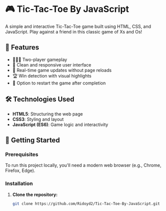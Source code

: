 # 🎮 Tic-Tac-Toe By JavaScript

A simple and interactive Tic-Tac-Toe game built using HTML, CSS, and JavaScript. Play against a friend in this classic game of Xs and Os!

## 📌 Features

- 🧑‍🤝‍🧑 Two-player gameplay
- 🎨 Clean and responsive user interface
- 🔄 Real-time game updates without page reloads
- 🏆 Win detection with visual highlights
- 🔁 Option to restart the game after completion

## 🛠️ Technologies Used

- **HTML5**: Structuring the web page
- **CSS3**: Styling and layout
- **JavaScript (ES6)**: Game logic and interactivity

## 🚀 Getting Started

### Prerequisites

To run this project locally, you'll need a modern web browser (e.g., Chrome, Firefox, Edge).

### Installation

1. **Clone the repository:**

   ```bash
   git clone https://github.com/Ridoyd2/Tic-Tac-Toe-By-JavaScript.git

